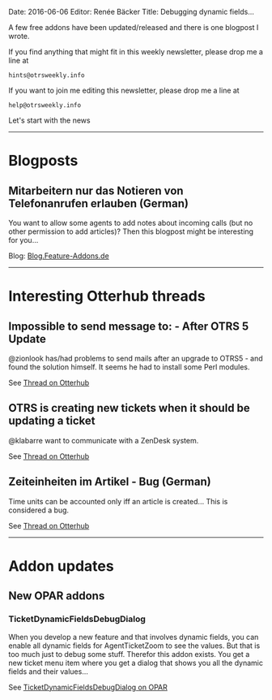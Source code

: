 Date: 2016-06-06
Editor: Renée Bäcker
Title: Debugging dynamic fields...


A few free addons have been updated/released and there is one blogpost I wrote.

If you find anything that
might fit in this weekly newsletter, please drop me a line at

`hints@otrsweekly.info`

If you want to join me editing this newsletter, please drop me a line at

`help@otrsweekly.info`

Let's start with the news

<hr>

# Blogposts

## Mitarbeitern nur das Notieren von Telefonanrufen erlauben (German)

You want to allow some agents to add notes about incoming calls (but no other permission to add articles)?
Then this blogpost might be interesting for you...

Blog: [Blog.Feature-Addons.de](http://blog.feature-addons.de/2016-06-06-telefonnotiz-ohne-rw-rechte)

<hr>

# Interesting Otterhub threads

## Impossible to send message to: - After OTRS 5 Update

@zionlook has/had problems to send mails after an upgrade to OTRS5 - and found the solution himself.
It seems he had to install some Perl modules.

See [Thread on Otterhub](http://forums.otterhub.org/viewtopic.php?f=62&t=32526)

## OTRS is creating new tickets when it should be updating a ticket

@klabarre want to communicate with a ZenDesk system.

See [Thread on Otterhub](http://forums.otterhub.org/viewtopic.php?f=62&t=32522)

## Zeiteinheiten im Artikel - Bug (German)

Time units can be accounted only iff an article is created... This is considered a bug.

See [Thread on Otterhub](http://forums.otterhub.org/viewtopic.php?f=35&t=32462)

<hr>

# Addon updates

## New OPAR addons

### TicketDynamicFieldsDebugDialog

When you develop a new feature and that involves dynamic fields, you can enable all dynamic fields for AgentTicketZoom to see the values.
But that is too much just to debug some stuff. Therefor this addon exists. You get a new ticket menu item where you get a dialog that
shows you all the dynamic fields and their values...

See [TicketDynamicFieldsDebugDialog on OPAR](http://opar.perl-services.de/dist/TicketDynamicFieldsDebugDialog)

